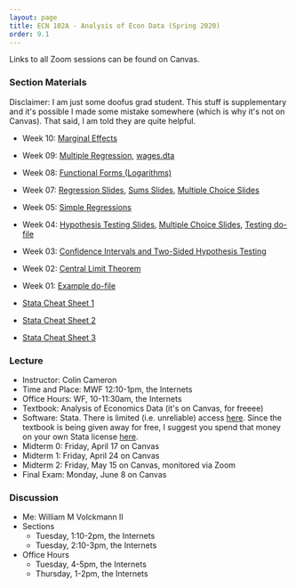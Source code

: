 ```yaml
---
layout: page
title: ECN 102A - Analysis of Econ Data (Spring 2020)
order: 9.1
---
```


Links to all Zoom sessions can be found on Canvas.


### Section Materials
Disclaimer: I am just some doofus grad student. This stuff is
supplementary and it's possible I made some mistake somewhere (which is why
it's not on Canvas). That said, I am told they are quite helpful.

* Week 10: [Marginal Effects](102-marginaleffects.pdf)
* Week 09: [Multiple Regression](102-multipleregression.pdf), [wages.dta](wages.dta)
* Week 08: [Functional Forms (Logarithms)](102-functionalforms.pdf)
* Week 07: [Regression Slides](week7_regression.pdf), [Sums Slides](week7_SS.pdf), [Multiple Choice Slides](week7_multiplechoice.pdf)
* Week 05: [Simple Regressions](102-simpleregressions.pdf)
* Week 04: [Hypothesis Testing Slides](week4_testing.pdf), [Multiple Choice Slides](week4_multiplechoice.pdf), [Testing do-file](week4_testing.do)
* Week 03: [Confidence Intervals and Two-Sided Hypothesis Testing](102-CI_htest_pvalue.pdf)
* Week 02: [Central Limit Theorem](102-CLT.pdf)
* Week 01: [Example do-file](week1_example.do)

* [Stata Cheat Sheet 1](102-stata-01.pdf)
* [Stata Cheat Sheet 2](102-stata-02.pdf)
* [Stata Cheat Sheet 3](102-stata-03.pdf)


### Lecture
* Instructor: Colin Cameron
* Time and Place: MWF 12:10-1pm, the Internets
* Office Hours: WF, 10-11:30am, the Internets
* Textbook: Analysis of Economics Data (it's on Canvas, for freeee)
* Software: Stata. There is limited (i.e. unreliable) access [here](https://virtuallab.ucdavis.edu/). Since the textbook is being given away for free, I suggest you spend that money on your own Stata license [here](https://www.stata.com/order/new/edu/gradplans/student-pricing/).
* Midterm 0: Friday, April 17 on Canvas
* Midterm 1: Friday, April 24 on Canvas
* Midterm 2: Friday, May 15 on Canvas, monitored via Zoom
* Final Exam: Monday, June 8 on Canvas


### Discussion
* Me: William M Volckmann II
* Sections
  * Tuesday, 1:10-2pm, the Internets
  * Tuesday, 2:10-3pm, the Internets
* Office Hours
  * Tuesday, 4-5pm, the Internets
  * Thursday, 1-2pm, the Internets
